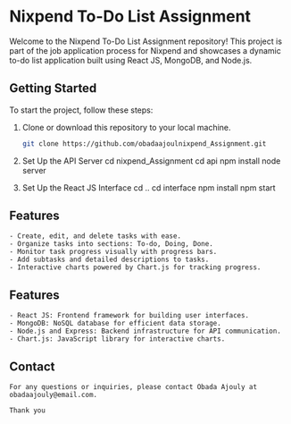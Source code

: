 # Nixpend To-Do List Assignment

Welcome to the Nixpend To-Do List Assignment repository! This project is part of the job application process for Nixpend and showcases a dynamic to-do list application built using React JS, MongoDB, and Node.js.

## Getting Started

To start the project, follow these steps:

1. Clone or download this repository to your local machine.

   ```bash
   git clone https://github.com/obadaajoulnixpend_Assignment.git

2. Set Up the API Server
   cd nixpend_Assignment
   cd api
   npm install
   node server

3. Set Up the React JS Interface
   cd ..
   cd interface
   npm install
   npm start

## Features
    - Create, edit, and delete tasks with ease.
    - Organize tasks into sections: To-do, Doing, Done.
    - Monitor task progress visually with progress bars.
    - Add subtasks and detailed descriptions to tasks.
    - Interactive charts powered by Chart.js for tracking progress.

## Features
    - React JS: Frontend framework for building user interfaces.
    - MongoDB: NoSQL database for efficient data storage.
    - Node.js and Express: Backend infrastructure for API communication.
    - Chart.js: JavaScript library for interactive charts.

## Contact
    For any questions or inquiries, please contact Obada Ajouly at obadaajouly@email.com.

    Thank you